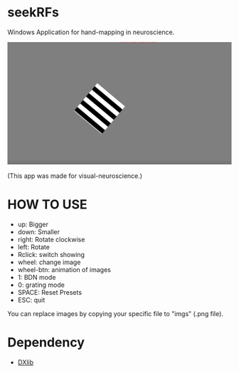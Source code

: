 seekRFs
=========

Windows Application for hand-mapping in neuroscience.

[![IMAGE ALT TEXT HERE](demo.png)](https://youtu.be/8A7t8uTPtsw)

(This app was made for visual-neuroscience.)

# HOW TO USE

 - up: Bigger
 - down: Smaller
 - right: Rotate clockwise
 - left: Rotate
 - Rclick: switch showing
 - wheel: change image
 - wheel-btn: animation of images
 - 1: BDN mode
 - 0: grating mode
 - SPACE: Reset Presets
 - ESC: quit

You can replace images by copying your specific file to "imgs\" (.png file).

# Dependency

 - [DXlib](http://dxlib.o.oo7.jp/)
